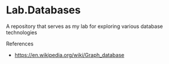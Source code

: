 # Lab.Databases
A repository that serves as my lab for exploring various database technologies



References
* https://en.wikipedia.org/wiki/Graph_database